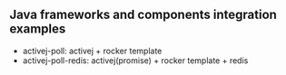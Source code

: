 ## Java frameworks and components integration examples

- activej-poll: activej + rocker template
- activej-poll-redis: activej(promise) + rocker template + redis
